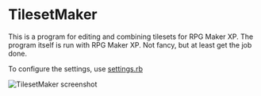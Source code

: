 TilesetMaker
============
This is a program for editing and combining tilesets for RPG Maker XP. The program itself is run with RPG Maker XP. Not fancy, but at least get the job done.

To configure the settings, use [settings.rb](https://github.com/leav/tileset-maker/blob/master/settings.rb)

![TilesetMaker screenshot](https://raw.github.com/leav/tileset-maker/master/screenshot.jpg)